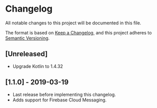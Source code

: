 # Changelog
All notable changes to this project will be documented in this file.

The format is based on [Keep a Changelog](https://keepachangelog.com/en/1.0.0/),
and this project adheres to [Semantic Versioning](https://semver.org/spec/v2.0.0.html).

## [Unreleased]

- Upgrade Kotlin to 1.4.32

## [1.1.0] - 2019-03-19

- Last release before implementing this changelog.
- Adds support for Firebase Cloud Messaging.
